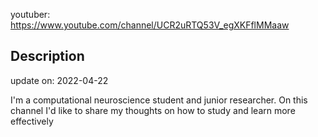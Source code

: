 youtuber: https://www.youtube.com/channel/UCR2uRTQ53V_egXKFflMMaaw

## Description

update on: 2022-04-22

I'm a computational neuroscience student and junior researcher. On this channel I'd like to share my thoughts on how to study and learn more effectively